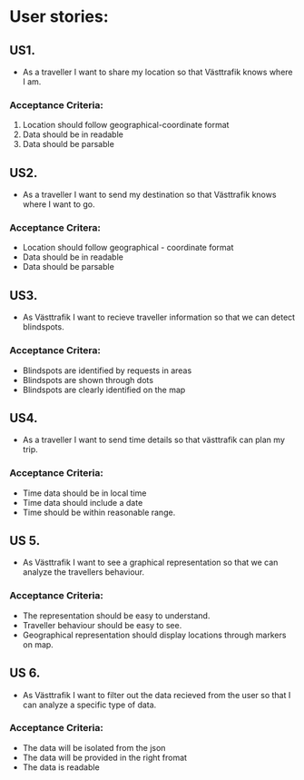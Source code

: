 # User stories: 

## US1. 
* As a traveller I want to share my location so that Västtrafik knows where I am.
### Acceptance Criteria: 
1. Location should follow geographical-coordinate format
1. Data should be in readable
1. Data should be parsable

## US2. 
* As a traveller I want to send my destination so that Västtrafik knows where I want to go.
### Acceptance Critera:
* Location should follow geographical - coordinate format
* Data should be in readable
* Data should be parsable

## US3. 
* As Västtrafik I want to recieve traveller information so that we can detect blindspots.
### Acceptance Critera:
* Blindspots are identified by requests in areas
* Blindspots are shown through dots
* Blindspots are clearly identified on the map


## US4.
* As a traveller I want to send time details so that västtrafik can plan my trip.
### Acceptance Criteria: 
* Time data should be in local time
* Time data should include a date
* Time should be within reasonable range. 

## US 5.
* As Västtrafik I want to see a graphical representation so that we can analyze the travellers behaviour.
### Acceptance Criteria: 
* The representation should be easy to understand.
* Traveller behaviour should be easy to see.
* Geographical representation should display locations through markers on map.

## US 6.
* As Västtrafik I want to filter out the data recieved from the user so that I can analyze a specific type of data.
### Acceptance Criteria: 
* The data will be isolated from the json
* The data will be provided in the right fromat
* The data is readable
